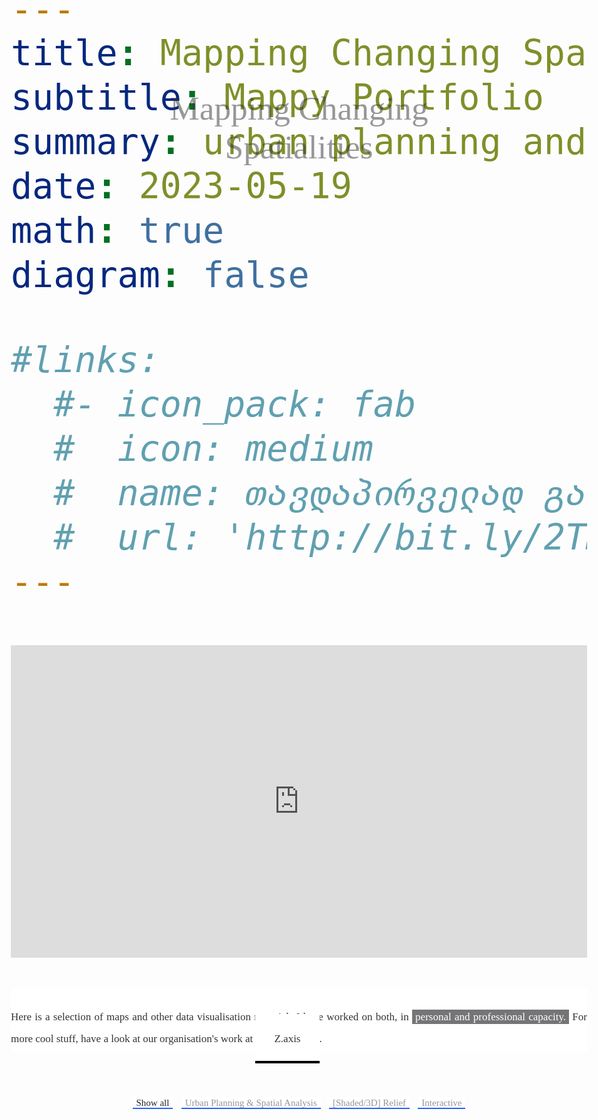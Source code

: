 ```yaml
---
title: Mapping Changing Spatialities 
subtitle: Mappy Portfolio 
summary: urban planning and analysis, shaded relief & interactive mapping
date: 2023-05-19
math: true
diagram: false

#links:
  #- icon_pack: fab
  #  icon: medium
  #  name: თავდაპირველად გამოქვეყნდა ბლოგზე
  #  url: 'http://bit.ly/2TMVmHz'
---
```


<!DOCTYPE html>
<html lang="en">
<head>
    <meta charset="UTF-8">
    <meta http-equiv="X-UA-Compatible" content="IE=edge">
    <meta name="viewport" content="width=device-width, initial-scale=1.0">
    <meta property='og:title' content='Mapping Changing Spatialities'/>
    <meta property='og:image' content='https://imgur.com/9Ww0MYu'/>
    <meta property='og:description' content='Mappy Portfolio'/>
    <meta property='og:url' content='https://gkankia.xyz/portfolio/mappy-portfolio/'/>
    <title>Mapping Changing Spatialities</title>
    <link rel="stylesheet" href="style.css">
    <link rel="stylesheet" href="https://cdnjs.cloudflare.com/ajax/libs/font-awesome/4.7.0/css/font-awesome.min.css">   
</head>
<style>
@media print {
    html,
    body {
       display: none;
    }
 }
@import url(https://necolas.github.io/normalize.css/8.0.1/normalize.css);
@import url(https://fonts.googleapis.com/css2?family=Libre+Baskerville:ital,wght@0,400;0,700;1,400&family=Noto+Sans+Mono:wght@100;200;300;400;500;600;700;800;900&display=swap);
/* loading local fonts */
@font-face {
    font-family: 'high_alpineregular';
    src: url('https://gkankia.xyz/fonts/highalpine-webfont.woff2') format('woff2'),
         url('https://gkankia.xyz/fonts/highalpine-webfont.woff') format('woff');
    font-weight: normal;
    font-style: normal;
}
@font-face {
    font-family: 'belltopo_sansbold';
    src: url('https://gkankia.xyz/fonts/belltoposans-bold-webfont.woff2') format('woff2'),
         url('https://gkankia.xyz/fonts/belltoposans-bold-webfont.woff') format('woff');
    font-weight: normal;
    font-style: normal;
}
@font-face {
    font-family: 'belltopo_sansbold_italic';
    src: url('https://gkankia.xyz/fonts/belltoposans-bolditalic-webfont.woff2') format('woff2'),
         url('https://gkankia.xyz/fonts/belltoposans-bolditalic-webfont.woff') format('woff');
    font-weight: normal;
    font-style: normal;
}
@font-face {
    font-family: 'belltopo_sansitalic';
    src: url('https://gkankia.xyz/fonts/belltoposans-italic-webfont.woff2') format('woff2'),
         url('https://gkankia.xyz/fonts/belltoposans-italic-webfont.woff') format('woff');
    font-weight: normal;
    font-style: normal;
}
@font-face {
    font-family: 'belltopo_sansregular';
    src: url('https://gkankia.xyz/fonts/belltoposans-regular-webfont.woff2') format('woff2'),
         url('https://gkankia.xyz/fonts/belltoposans-regular-webfont.woff') format('woff');
    font-weight: normal;
    font-style: normal;
}
/* removing default hugo parameters from the portfolio page */
/*#navbar-main {
  visibility: hidden !important;
  display: none; 
}*/
.article-container.pt-3 {
  visibility: hidden !important;
  display: none; 
}
.share-box {
  visibility: hidden !important;
  display: none; 
}
.article-widget {
  visibility: hidden !important;
  display: none; 
}
.media.author-card.content-widget-hr {
  visibility: hidden !important;
  display:none;
}
.article-container {
  max-width: 100%;
  margin: auto;
  padding: 10px;
}
.article-metadata {
  visibility: hidden !important
}
/* portfolio page customization */
* {
    box-sizing: border-box;
}
#cover-map {
  height: 500px;
  margin: 0 auto !important;
  padding-right: 0 !important;
  padding-left: 0 !important;
}
.mapboxgl-canvas-container {
  margin: 0 auto !important;
  padding-right: 0 !important;
  padding-left: 0 !important;
}
body {
    font-family: 'belltopo_sansregular' !important;
    font-size: 50pt;
    color: #333;
    margin: 0 auto;
    padding-right: 19px;
    padding-left: 19px;
    -webkit-user-select: none;
    -webkit-touch-callout: none;
    -moz-user-select: none;
    -ms-user-select: none;
    user-select: none;
}
#page-title {
    z-index: 2;
}
header {
    font-family: 'high_alpineregular' !important;
    font-size: 60pt;
    background-color: #ffffff;
    height: 100px;
    margin-top: 50px;
    margin-bottom: 30px;
}
/* Center website */
.main {
    max-width: 100%;
    margin-top: 100px;
  }
h1 {
    font-family: 'high_alpineregular' !important;
    font-size: 25px;
    word-break: break-all;
    text-align: center;
  }
h2 {
    font-family: 'Noto Sans Mono', monospace !important;
    font-weight: 100;
    font-size: 22px;
    word-break: break-all;
    text-align: center;
  }
  h3, h4 {
    font-family: 'Noto Sans Mono', monospace !important;
    font-weight: 200;
    font-size: 15px;
    word-break: break-all;
    text-align: center;
  }
p {
    font-family: 'belltopo_sansregular' !important;
    font-size: 13px;
    text-align: justify;
    line-height: 3vh;
  }
#about {
    max-width: 50%;
    margin: 0 auto;
    margin-top: 25px;
    margin-bottom: 25px;
    padding-top: 25;
    padding-bottom: 25;
    /*letter-spacing: 50px;*/
    }
p.about {
  line-height: 30px;
}
.row {
    display: flex;
    flex-wrap: wrap;
    /*margin: 10px;*/
    align-items: stretch;
  }
/* Clear floats after rows */ 
.row:after {
    content: "";
    display: table;
    clear: both;
}
  /* Add padding BETWEEN each column */
  .row,
  .row > .column {
    padding: 8px;
  }
  /* Create three equal columns that floats next to each other */
  .column {
    flex: 1 0 33.33%;
    padding: 1px;
    display: none; /* Hide all elements by default */
    /* Set equal heights for columns */
    flex-direction: column; /* Stack content vertically within columns */
  }
  .content-iframe {
    position: relative;
    padding-bottom: 50%;
    overflow: hidden;
  }
  .content-iframe iframe {
    display: inline-block;
    position: absolute;
    top: 0;
    left: 0; 
    width: 100%;
    height: 100%;
  }
  /* Content */
  .content {
    background-color: white;
    padding: 10px;
  }
  /* The "show" class is added to the filtered elements */
  .show {
    display: block;
  }
/* Style the buttons */
#myBtnContainer {
    margin-top: 40px;
    margin-bottom: 50px;
    position: absolute;
    left: 50%;
    -ms-transform: translate(-50%, -50%);
    transform: translate(-50%, -50%);
}
.btn {
    max-width: 100%;
    font-family: 'belltopo_sansregular'; 
    font-size: 15px;
    color: #969696;
    border: none !important;
    outline: none !important;
    background: linear-gradient(180deg,white 90%, #2862FC 10%) !important;
    cursor: pointer;
  }
  .btn:hover {
    font-size: 17px;
    background-color: #ffffff;
    color: #252525;
  }
  .btn.active {
    background-color: #ffffff;
    color: #252525;
  }
  span.highlight {
    color: white;
    background: #757577;
    padding: 2px 5px 2px 5px;
  }
  a.link {
    color: #333;
    padding: 30;
    border: none;
    background: linear-gradient(180deg,white 95%, #000000 5%);
    cursor: pointer;
    text-decoration: none;
  }
  a.link:visited {
    color: #333;
  }
  a.link:hover {
    padding: 30;
    color: white;
    background: #000000;
    cursor: pointer;
    text-decoration: none;
  }
  a.mail {
    color: #333;
    padding: 40;
    cursor: pointer;
    text-decoration: none;
  }
  a.mail:visited {
    color: #333;
  }
  a.mail:hover {
    padding: 40;
    color: white;
    background: #000000;
    cursor: pointer;
    text-decoration: none;
  }
 img {
    -webkit-touch-callout: none;
 } 
 img:hover {
    -ms-transform: scale(1.15); /* IE 9 */
    -webkit-transform: scale(1.15); /* Safari 3-8 */
    transform:  scale(1.15);
    -webkit-transition: all .5s ease-in-out;
    -moz-transition: all .5s ease-in-out;
    -o-transition: all .5s ease-in-out;
    transition: all .5s ease-in-out;
 }
 img.video {
    display: block !important;
    margin-left: auto;
    margin-right: auto;
    width: 75%;
 }
 img.video:hover {
    -ms-transform: scale(1); /* IE 9 */
    -webkit-transform: scale(1); /* Safari 3-8 */
    transform:  scale(1);
    -webkit-transition: all .5s ease-in-out;
    -moz-transition: all .5s ease-in-out;
    -o-transition: all .5s ease-in-out;
    transition: all .5s ease-in-out;
 }
  /* Responsive layout - makes the two columns stack on top of each other instead of next to each other */
  @media screen and (min-width: 610px) and (max-width: 1200px) {
    .main {
      max-width: 100%;
      margin-top: 75px;
    }
    header {
      font-size: 40pt;
    }
    #about {
      max-width: 100%;
      margin-top: 10px;
      margin-bottom: 10px;
      padding-top: 10;
      }
    p.about {
      line-height: 35px;
    }
    .column {
      flex-basis: 100%;
      }
    #myBtnContainer {
      max-width: 100%;
      margin-top: 30px;
      margin-bottom: 40px;
      position: relative;
      left: 50%;
      }
    main.btn {
      font-size: 10px;
      line-height: 15px;
    }
    img:hover {
      -ms-transform: scale(1.05); /* IE 9 */
      -webkit-transform: scale(1.05); /* Safari 3-8 */
      transform:  scale(1.05);
      -webkit-transition: all .5s ease-in-out;
      -moz-transition: all .5s ease-in-out;
      -o-transition: all .5s ease-in-out;
      transition: all .5s ease-in-out;
      }
  }
@media screen and (min-width: 300px) and (max-width: 600px) {
    .main {
      max-width: 100%;
      margin-top: 100px;
      padding-top: 100px;
    }
    header {
      font-size: 40pt;
    }
    #about {
      max-width: 100%;
      margin-top: 10px;
      margin-bottom: 40px;
      }
    p.about {
      line-height: 30px;
      padding-bottom: 50px;
      }
    a.link {
      color: #333;
      padding: 30;
      border: none;
      background: linear-gradient(180deg,white 97%, #000000 3%);
      cursor: pointer;
      text-decoration: none;
      }
    .row {
      top: 25%;
      }
    .column {
      flex-basis: 100%;
      }
    #myBtnContainer {
      display: block;
      margin-top: 20px;
      margin-bottom: 25px;
      padding: 0 auto;
      max-width: 100%;
      position: relative;
      left: 50%;
      }
    .btn {
      margin-top: 5px;
      margin-bottom: 5px;
      display: block;
      font-size: 12px;
      line-height: 15px;
      background: linear-gradient(180deg,white 95%, #2862FC 5%) !important;
    }
    img:hover {
      -ms-transform: scale(1.05); /* IE 9 */
      -webkit-transform: scale(1.05); /* Safari 3-8 */
      transform:  scale(1.05);
      -webkit-transition: all .5s ease-in-out;
      -moz-transition: all .5s ease-in-out;
      -o-transition: all .5s ease-in-out;
      transition: all .5s ease-in-out;
      }
  }
</style>
<div oncontextmenu="return false" id="cover-map">
    <iframe loading="lazy" style="border: 0px #ffffff none" src="https://meteor-lumbar-menu.glitch.me" name="myiFrame" width="100%" height="500px" frameborder="1" marginwidth="0px" marginheight="0px" scrolling="no" oncontextmenu="return false;"></iframe>
</div>
<body oncontextmenu="return false;">
    <header>
        <div style="position: absolute; top: 7%; left: 50%; opacity: 0.5;">
            <div div style="position: relative; left: -50%;">
                <div id="page-title" style="font-family: high_alpineregular">Mapping Changing Spatialities</div>
                </div>
              </div>
        <div id="about">
            <p class="about" style="font-size: 17px;">Here is a selection of maps and other data visualisation materials I have worked on both, in <span class="highlight">personal and professional capacity.</span> For more cool stuff, have a look at our organisation's work at <a class="link" href="https://zaxis.ge">Z.axis</a>.</p>
        </div>
        <div id="myBtnContainer">
          <button class="btn active" onclick="filterSelection('all')"> Show all</button>
          <button class="btn" onclick="filterSelection('urban')"> Urban Planning & Spatial Analysis</button>
          <button class="btn" onclick="filterSelection('relief')"> [Shaded/3D] Relief</button>
          <button class="btn" onclick="filterSelection('interactive')"> Interactive</button>
        </div>   
    </header>
    <!-- MAIN (Center website) -->
    <div class="main">
    <div class="row">
      <div class="column relief">
          <div class="content">
            <img src="https://gkankia.xyz/img/relief/სამცხე-ჯავახეთი_plan_oblique_label.png" alt="" style="width:100%" oncontextmenu="return false;">
            <h4>Samtskhe - Javakheti, Georgia</h4>
            <p style="text-align: center;">Retro-style plan oblique</p>
          </div>
        </div>
        <div class="column interactive">
          <div class="content">
            <img src="https://gkankia.xyz/img/interactive/tbilisi-1984-2022-01.png" alt="" style="width:100%" oncontextmenu="return false;">
            <h4>Tbilisi Evolution from the 80s</h4>
            <p style="text-align: center;">See the full project <a class="link" href="https://zaxis.ge/portfolio/ka-tbilisi-evolution">here<a></p>
            <p style="text-align: center;">In collaboration with <i>Tbilisi as an Urban Assemblage</i> <a class="link" href="https://urbanassemblage.iliauni.edu.ge/interactive-map/">project</a>.</p>
          </div>
        </div>
    </div>
    <div class="row">
        <div class="column relief">
        <div class="content">
          <img src="https://gkankia.xyz/img/relief/day 4-svaneti mountains-pano-01.png" alt="" style="width:100%" oncontextmenu="return false;">
          <h4>Svaneti Mountains</h4>
          <p style="text-align: center;">The panorama of the Enguri river gorge in Svaneti, Georgia.</p>
        </div>
      </div>
    </div>
    <div class="row">
        <div class="column interactive">
          <div class="content">
            <iframe loading="lazy" style="border: 0px #ffffff none" src="https://everlasting-branched-ray.glitch.me/" name="myiFrame" width="100%" height="300px" frameborder="1" marginwidth="0px" marginheight="0px" scrolling="no"></iframe>
            <h4>Counting Urban Protest Crowds</h4>
            <p style="text-align: center;">See the full project <a class="link" href="https://zaxis.ge/resources-ka/counting-crowds">here</a></p><p style="text-align: center;"><b>RFE/RL Tbilisi</b> office did a <a class="link" href="https://www.radiotavisupleba.ge/a/31936837.html">documentary</a> on this.</p>
        </div>
      </div>
    </div>
    <div class="row">
        <div class="column urban">
          <div class="content">
            <img src="https://gkankia.xyz/img/ua_sp/day 21-Kontur population east geo - new-01.png" alt="" style="width:100%" oncontextmenu="return false;">
            <h4>3D Population Map</h4>
            <p>A rather new perspective of looking at Georgia's demographics, with Russian-occupied Tskhinvali included.</p>
          </div>
        </div>
        <div class="column urban">
          <div class="content">
            <img src="https://gkankia.xyz/img/ua_sp/delivery_services-01.svg" alt="" style="width:100%" oncontextmenu="return false;">
            <h4>Tbilisi Food Delivery</h4>
            <p style="text-align: center;">See the full project <a class="link" href="https://zaxis.ge/blog-ka-visual/food-geography-post-pandemic-city">here</a></p>
          </div>
        </div>
        <div class="column urban">
          <div class="content">
            <img src="https://gkankia.xyz/img/ua_sp/bolnisi-v1-frame-01.png" alt="" style="width:100%" oncontextmenu="return false;">
            <h4>Bolnisi Municipality Research</h4>
            <p>I designed this map for a research publication by Heinrich Böll Stiftung South Caucasus. The research focuses on the industrial activities in the region and the subsequent environmental damage as a result of large-scale extractivist processes. Find the research <a class="link" href="">here</a>.</p>
          </div>
        </div>
        <div class="column relief">
            <div class="content">
              <img src="https://gkankia.xyz/img/relief/day 28-puerto_rico_trench.png" alt="" style="width:100%" oncontextmenu="return false;">
              <h4>Puerto Rico Trench</h4>
              <p>This 3D diorama will be featured in a children's book <a class="link" href="https://www.karenromanoyoung.com/books">DIVING FOR DEEP SEA DRAGONS</a> by Karen Romano Young sometime in 2024.</p>
            </div>
          </div>
        <div class="column urban">
          <div class="content">
            <img src="https://gkankia.xyz/img/ua_sp/street_slopes_tbs_en-01.png" alt="" style="width:100%" oncontextmenu="return false;">
            <h4>Tbilisi Street Slopes</h4>
            <p>Topography is not a big issue for cycling in Tbilisi. <b>Euronews Georgia</b> <a class="link" href="https://euronewsgeorgia.com/2021/02/08/tbilisis-meria-mobilobis-ocwlian-strategiaze-mushaobs/">reported</a> on this.</p>
          </div>
        </div>
        <div class="column urban">
          <div class="content">
            <img src="https://gkankia.xyz/img/ua_sp/map_1_georgians in russia-01-01.png" alt="" style="width:100%" oncontextmenu="return false;">
            <h4>How Many Georgians Are There in Russia?</h4>
            <p style="text-align: center;">Not 1 000 000! That's for sure!</p>
          </div>
        </div>
        <!--<div class="column interactive">
          <div class="content">
            <iframe loading="lazy" style="border: 0px #ffffff none" src="https://meteor-lumbar-menu.glitch.me" name="myiFrame" width="100%" height="293px" frameborder="1" marginwidth="0px" marginheight="0px" scrolling="no"></iframe>
            <h4>Mkinvartsveri 3D</h4>
            <p>Mount Mkinvartsveri at 5054 M AMSL (a.k.a Mount Kazbek)</p>
          </div>
        </div>-->
        <div class="column urban">
          <div class="content">
            <img src="https://gkankia.xyz/img/ua_sp/khada_future mobility_en-01.png" alt="" style="width:100%" oncontextmenu="return false;">
            <h4>Khada Valley Development Plan</h4>
            <p style="text-align: center;">See the full project <a class="link" href="https://gkankia.xyz/portfolio/khada/">here</a></p>
            <p style="text-align: center;">In collaboration with BAU DESIGN through an ADB-funded project.</p>
          </div>
        </div>
        <div class="column urban">
          <div class="content">
            <img src="https://gkankia.xyz/img/ua_sp/access_to_business_metro-01.png" alt="" style="width:100%" oncontextmenu="return false;">
            <h4>Subway Access to Business Oportunities</h4>
            <p style="text-align: center;">See the full project <a class="link" href="https://zaxis.ge/blog-ka-visual/urban-mobility-tbilisi">here</a></p>
          </div>
        </div>
        <div class="column relief">
          <div class="content">
            <img src="https://gkankia.xyz/img/relief/kvemo_kartli-01.png" alt="" style="width:100%" oncontextmenu="return false;">
            <h4>Kvemo Kartli Region, Georgia</h4>
            <p style="text-align: center;">See the full project <a class="link" href="https://gkankia.xyz/personal/regions-georgia/">here</a></p>
          </div>
        </div>
      </div>
      <div class="row">
        <div class="column urban">
          <div class="content">
            <img src="https://gkankia.xyz/img/ua_sp/swimming_pool.png" alt="" style="width:100%" oncontextmenu="return false;">
            <h4>Swimming Pools in Tbilisi</h4>
            <p>The uneven spatial distribution of private swimming pools in Tbilisi.</p>
          </div>
        </div>
        <div class="column relief">
          <div class="content">
            <img src="https://gkankia.xyz/img/relief/shaded-1-eastern_georgia_with_clouds_v1.png" alt="" style="width:100%" oncontextmenu="return false;">
            <h4>Old maps in 3D</h4>
            <p style="text-align: center;">See the full project <a class="link" href="https://gkankia.xyz/personal/old-topos/">here</a></p>        
          </div>
        </div>
        <div class="column relief">
          <div class="content">
            <img src="https://gkankia.xyz/img/relief/caucasus_glowing-01.png" alt="" style="width:100%" oncontextmenu="return false;">
            <h4>Glowing South Caucasus</h4>
            <p>This map is a result of trial and error loop while getting my hands on Blender.</p>
          </div>
        </div>
      <div class="row">
        <div class="column urban">
          <div class="content">
            <img class="video" src="https://gkankia.xyz/img/ua_sp/animation_energy_use.mp4" alt="" oncontextmenu="return false;">
            <h4>Energy Use in South Caucasus</h4>
            <p style="text-align: center;">An experimental approach to spatial data visualisation.</p>
        </div>
      </div>
      <div class="row">
        <div class="column interactive">
          <div class="content">
            <div class="content-iframe"><br>
            <iframe loading="lazy" style="border: 0px #ffffff none" src="https://abiding-capable-elderberry.glitch.me/" name="myiFrame" width="100%" frameborder="1" marginwidth="0px" marginheight="0px" scrolling="no"></iframe></div>
          <div class="content">
            <h4>Tracking Black Sea Pollution</h4>
            <p style="text-align: center;">The interactive visual below tracks the nitrate pollution in the Black Sea from March, 2019 up until April, 2022.
            Higher levels of nitrate pollution poses a threat to marine life and the biodiversity.</p>
          </div>
        </div>
      </div>
      <div class="row">
        <div class="column urban">
          <div class="content">
            <img src="https://gkankia.xyz/img/ua_sp/districts_urban_layout-01.png" alt="" style="width:100%" oncontextmenu="return false;">
            <h4>Urban Morphology Analysis</h4>
            <p>It is striking to see how these adjacent, historic neighbourhoods in Tbilisi have two completely different urban layout.</p>
          </div>
        </div>
        <div class="column urban">
          <div class="content">
            <img src="https://gkankia.xyz/img/ua_sp/walkability_analysis.jpg" alt="" style="width:100%" oncontextmenu="return false;">
            <h4>Urban Walkability Analysis</h4>
            <p>An experimental research on urban walkability conditions in Tbilisi, between 2016-2017. I was privileged to present our analysis at WALK 21 conference in Bogotá (Colombia), in October, 2018. Read more about it <a class="link" href="https://gkankia.xyz/talk/walk-21/">here</a>.</p>
          </div>
        </div>
        <div class="column urban">
          <div class="content">
            <img src="https://gkankia.xyz/img/ua_sp/restaurants_tbilisi-01.png" alt="" style="width:100%" oncontextmenu="return false;">
            <h4>Urban Food Geography</h4>
            <p style="text-align: center;">See the full project <a class="link" href="https://zaxis.ge/blog-ka-visual/food-geography-post-pandemic-city">here</a></p>
          </div>
        </div>
        <div class="column interactive">
          <div class="content">
            <img src="https://gkankia.xyz/img/interactive/soviet_georgia_3d-01.png" alt="" style="width:100%" oncontextmenu="return false;">
            <h4>Soviet Topographic Map of Georgia</h4>
            <p style="text-align: center;">See the full project <a class="link" href="https://zaxis.ge/portfolio/en-sovietgeorgia">here</a></p>        
          </div>
        </div>
        <div class="column interactive">
          <div class="content">
            <img src="https://gkankia.xyz/img/interactive/georgia population lines-01.jpg" alt="" style="width:100%" oncontextmenu="return false;">
            <h4>Georgia Population Joyplot</h4>
            <p style="text-align: center;">See the full project <a class="link" href="https://gkankia.xyz/personal/population-lines/">here</a></p>
          </div>
        </div>
        <div class="column urban">
          <div class="content">
            <img src="https://gkankia.xyz/img/ua_sp/detentions along SO abl upd_may_2023.png" alt="" style="width:100%" oncontextmenu="return false;">
            <h4>Illegal Detentions Along the ABL</h4>
            <p>This map highlights the arrests, or rather kidnappings of local residents from their own land plots along the Tskhinvali region administrative boundary line by Russian occupation forces and South Ossetia's KGB guards.</p>
          </div>
        </div>
        <div class="column urban">
          <div class="content">
            <img src="https://gkankia.xyz/img/ua_sp/tram_en-01.jpg" alt="" style="width:100%" oncontextmenu="return false;">
            <h4>Tbilisi Tram Newtork in 1960s</h4>
            <p>Regardless of how faulty the whole Soviet system might have been, their approach to urban transit planning did make a lot of sense.</p>
          </div>
        </div>
        <div class="column urban">
          <div class="content">
            <img src="https://gkankia.xyz/img/ua_sp/tskaltubo.png" alt="" style="width:100%" oncontextmenu="return false;">
            <h4>Tskaltubo Resort Masterplan</h4>
            <p>Urban accessibility analysis for the Tskaltubo masterplan project team. Read more about the project <a class="link" href="https://zaxis.ge/portfolio/ka-tskaltubo-masterplan">here</a>.</p>
          </div>
        </div>
        <div class="column urban">
          <div class="content">
            <img src="https://gkankia.xyz/img/ua_sp/bakhmaro_voronoi.jpg" alt="" style="width:100%" oncontextmenu="return false;">
            <h4>Bakhmaro Resort Masterplan</h4>
            <p>A resort town planning project - my first full-time planning project. Read more about it <a class="link" href="https://gkankia.xyz/portfolio/bakhmaro/">here</a>.</p>
          </div>
        </div>
        <div class="column relief">
          <div class="content">
            <img src="https://gkankia.xyz/img/relief/day 13-ararat-render-01.png" alt="" style="width:100%" oncontextmenu="return false;">
            <h4>Mount Ağrı [Ararat], Türkiye</h4>
            <p>Shaded relief map of Mount Ağrı [Arm. Ararat], located in the Eastern part of the country, bordering Armenia.</p>
          </div>
        </div>
        <div class="column urban">
          <div class="content">
            <img src="https://gkankia.xyz/img/ua_sp/mukhrani_space_syntax.jpg" alt="" style="width:100%" oncontextmenu="return false;">
            <h4>Mukhrani Village Center Development Plan</h4>
            <p>I applied the concept of space syntax for the first time in spatial planning context in Georgia. This model is essential in identifying the spatial pattern of the built environment. We were able to properly delimit the historic urban fabric and highlight its importance from a cultural heritage perspective. See more about the project <a class="link" href="https://gkankia.xyz/portfolio/mukhrani/">here</a>.</p>
          </div>
        </div>
        <div class="column interactive">
          <div class="content">
            <img src="https://gkankia.xyz/img/interactive/map-4-01.png" alt="" style="width:100%" oncontextmenu="return false;">
            <h4>3D Population Map of Georgia</h4>
            <p style="text-align: center;">See the full project <a class="link" href="https://equatorial-smoggy-stork.glitch.me/">here</a></p>
          </div>
        </div>
        <div class="column urban">
          <div class="content">
            <img src="https://gkankia.xyz/img/ua_sp/day 14-georgia fire map_final-01.png" alt="" style="width:100%" oncontextmenu="return false;">
            <h4>Georgia Fire Prevalence</h4>
            <p>In addition to the spatial distribution of wildfires, industrial areas are also detected as emitting most of the smokes into the atmosphere.</p>
          </div>
        </div>
        <div class="column urban">
          <div class="content">
            <img src="https://gkankia.xyz/img/ua_sp/oni_sp.png" alt="" style="width:100%" oncontextmenu="return false;">
            <h4>Oni Municipality Spatial Plan</h4>
            <p>This project was about developing a spatial plan for a mountainous region of Georgia, Oni municipality. See more about it <a class="link" href="https://gkankia.xyz/portfolio/racha_oni/">here</a>.</p>
          </div>
        </div>
        <div class="column relief">
          <div class="content">
            <img src="https://gkankia.xyz/img/relief/day 16-Egrisi range-01.png" alt="" style="width:100%" oncontextmenu="return false;">
            <h4>Egrisi Mountain Range</h4>
            <p>A rather abstract visual of a portion of Egrisi mountain range in North-Western Georgia.</p>
          </div>
        </div>
        <div class="column interactive">
          <div class="content">
            <img src="https://gkankia.xyz/img/interactive/tbilisi_covid_vaccination-01.png" alt="" style="width:100%" oncontextmenu="return false;">
            <h4>Covid Vaccination Points in Tbilisi</h4>
            <p style="text-align: center;">See the full project <a class="link" href="https://zaxis.ge/map/covid-tbilisi">here</a></p>
          </div>
        </div>
        <div class="column urban">
          <div class="content">
            <img src="https://gkankia.xyz/img/ua_sp/day 24-fantasy lego internet speed.png" alt="" style="width:100%" oncontextmenu="return false;">
            <h4>Internet Speed in Tbilisi</h4>
            <p>This lego-style map shows how fast the fixed broadband internet connection is across Tbilisi.</p>
          </div>
        </div>
        <div class="column urban">
          <div class="content">
            <img src="https://gkankia.xyz/img/interactive/a-decade-of-growth-01.png" alt="" style="width:100%" oncontextmenu="return false;">
            <h4>Documenting Tbilisi's Urban Sprawl</h4>
            <p style="text-align: center;">See the full project <a class="link" href="https://zaxis.ge/map/tbilisi-sprawl">here</a></p>
          </div>
        </div>
        <div class="column urban">
          <div class="content">
            <img src="https://gkankia.xyz/img/ua_sp/gomis mta_zoning.png" alt="" style="width:100%" oncontextmenu="return false;">
            <h4>Gomi Mta (mountain) Land Use Plan</h4>
            <p>The general land use zoning plan for the mountainous settlment of Gomis Mta (Gomi Mountain). See more about it <a class="link" href="https://gkankia.xyz/portfolio/gomis-mta/">here</a>.</p>
          </div>
        </div>
        <div class="column urban">
          <div class="content">
            <img src="https://gkankia.xyz/img/ua_sp/Top 3 cities-01.png" alt="" style="width:100%" oncontextmenu="return false;">
            <h4>Top 3 Urban Areas in Georgia</h4>
            <p style="text-align: center;">The spatial distribution of demographics.</p>
          </div>
        </div>
      </div>
    </div>
    <script>        
filterSelection("all")
function filterSelection(c) {
  var x, i;
  x = document.getElementsByClassName("column");
  if (c == "all") c = "";
  for (i = 0; i < x.length; i++) {
    w3RemoveClass(x[i], "show");
    if (x[i].className.indexOf(c) > -1) w3AddClass(x[i], "show");
  }
}
function w3AddClass(element, name) {
  var i, arr1, arr2;
  arr1 = element.className.split(" ");
  arr2 = name.split(" ");
  for (i = 0; i < arr2.length; i++) {
    if (arr1.indexOf(arr2[i]) == -1) {element.className += " " + arr2[i];}
  }
}
function w3RemoveClass(element, name) {
  var i, arr1, arr2;
  arr1 = element.className.split(" ");
  arr2 = name.split(" ");
  for (i = 0; i < arr2.length; i++) {
    while (arr1.indexOf(arr2[i]) > -1) {
      arr1.splice(arr1.indexOf(arr2[i]), 1);     
    }
  }
  element.className = arr1.join(" ");
}
var btnContainer = document.getElementById("myBtnContainer");
var btns = btnContainer.getElementsByClassName("btn");
for (var i = 0; i < btns.length; i++) {
  btns[i].addEventListener("click", function(){
    var current = document.getElementsByClassName("active");
    current[0].className = current[0].className.replace(" active", "");
    this.className += " active";
  });
}
document.addEventListener("contextmenu", function(event) {
  event.preventDefault();
});
window.addEventListener('load', adjustIframeHeights);
window.addEventListener('resize', adjustIframeHeights);
function adjustIframeHeights() {
  var columns = document.querySelectorAll('.column');
  var tallestColumnHeight = 0;
  columns.forEach(function(column) {
    var iframeWrapper = column.querySelector('.content-iframe');
    iframeWrapper.style.height = 'auto'; // Reset height to recalculate
    var columnHeight = column.offsetHeight;
    if (columnHeight > tallestColumnHeight) {
      tallestColumnHeight = columnHeight;
    }
  });
  columns.forEach(function(column) {
    var iframeWrapper = column.querySelector('.content-iframe');
    iframeWrapper.style.height = tallestColumnHeight + 'px';
  });
}
    </script>
    <script src="//ajax.googleapis.com/ajax/libs/jquery/1.11.0/jquery.min.js">
</script>  <script type="text/javascript" charset="utf-8">
$(function() { $('body').hide().show(); });
</script>
</body>
</html>